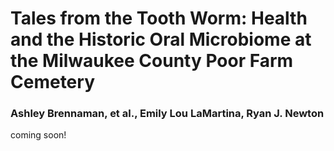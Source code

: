 # Tales from the Tooth Worm: Health and the Historic Oral Microbiome at the Milwaukee County Poor Farm Cemetery

### Ashley Brennaman, et al., Emily Lou LaMartina, Ryan J. Newton

coming soon!
